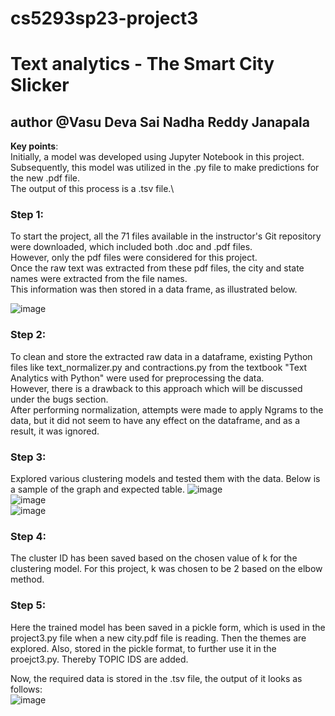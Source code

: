 # cs5293sp23-project3
# Text analytics - The Smart City Slicker
## author @Vasu Deva Sai Nadha Reddy Janapala

**Key points**:\
Initially, a model was developed using Jupyter Notebook in this project.\
Subsequently, this model was utilized in the .py file to make predictions for the new .pdf file.\
The output of this process is a .tsv file.\

### Step 1:
To start the project, all the 71 files available in the instructor's Git repository were downloaded, which included both .doc and .pdf files.\
However, only the pdf files were considered for this project.\
Once the raw text was extracted from these pdf files, the city and state names were extracted from the file names.\
This information was then stored in a data frame, as illustrated below.

![image](https://user-images.githubusercontent.com/102677891/236913049-03a638ec-9bc4-4dba-834c-d9584b87695e.png)

### Step 2:
To clean and store the extracted raw data in a dataframe, existing Python files like text_normalizer.py and contractions.py from the textbook "Text Analytics with Python" were used for preprocessing the data.\
However, there is a drawback to this approach which will be discussed under the bugs section.\
After performing normalization, attempts were made to apply Ngrams to the data, but it did not seem to have any effect on the dataframe, and as a result, it was ignored.

### Step 3:
Explored various clustering models and tested them with the data. Below is a sample of the graph and expected table.
![image](https://user-images.githubusercontent.com/102677891/236914745-0a2d6097-5d35-4c0a-bf5e-a4c8f7b83dec.png)\
![image](https://user-images.githubusercontent.com/102677891/236914789-3029a954-9b40-4a6e-b920-ee2f96ca19eb.png)\
![image](https://user-images.githubusercontent.com/102677891/236914840-578d59c7-66d1-4a8f-ad87-a1f2180ed62b.png)
### Step 4:
The cluster ID has been saved based on the chosen value of k for the clustering model. For this project, k was chosen to be 2 based on the elbow method.

### Step 5:
Here the trained model has been saved in a pickle form, which is used in the project3.py file when a new city.pdf file is reading.
Then the themes are explored. Also, stored in the pickle format, to further use it in the proejct3.py.
Thereby TOPIC IDS are added.

Now, the required data is stored in the .tsv file, the output of it looks as follows:\
![image](https://user-images.githubusercontent.com/102677891/236915893-929ce827-b4ad-4bd8-8d95-54f194feb56c.png)




